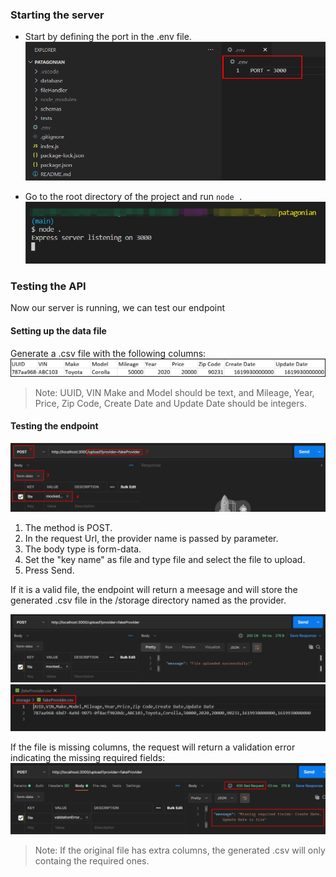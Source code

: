 ### Starting the server
- Start by defining the port in the .env file.
    ![Setting .env file](documentation/settingEnv.png)

- Go to the root directory of the project and run `node .`
    ![Starting server](documentation/runServer.png)


### Testing the API
Now our server is running, we can test our endpoint


#### Setting up the data file
Generate a .csv file with the following columns:
![Generating the data](documentation/testDatacsv.png)

> Note: UUID, VIN Make and Model should be text, and Mileage, Year, Price, Zip Code, Create Date and Update Date should be integers.
#### Testing the endpoint
![Testing the endpoint](documentation/testPostmanReq.png)
1. The method is POST.
2. In the request Url, the provider name is passed by parameter.
3. The body type is form-data.
4. Set the "key name" as file and type file and select the file to upload.
5. Press Send.

If it is a valid file, the endpoint will return a meesage and will store the generated .csv file in the /storage directory named as the provider.

![uploadSuccess](documentation/uploadSuccess.png)
![fileStored](documentation/fileStored.png)

If the file is missing columns, the request will return a validation error indicating the missing required fields:
![validationError](documentation/validationError.png)

> Note: If the original file has extra columns, the generated .csv will only containg the required ones.
